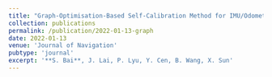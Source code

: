```yaml
---
title: "Graph-Optimisation-Based Self-Calibration Method for IMU/Odometer Using Preintegration Theory"
collection: publications
permalink: /publication/2022-01-13-graph
date: 2022-01-13
venue: 'Journal of Navigation'
pubtype: 'journal'
excerpt: '**S. Bai**, J. Lai, P. Lyu, Y. Cen, B. Wang, X. Sun' 
---
```

